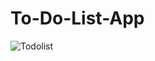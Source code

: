 # To-Do-List-App
![Todolist](https://user-images.githubusercontent.com/78552411/167706853-227cbd2a-8645-4f4e-9bdb-bcfc4229f79a.gif)
